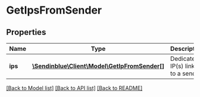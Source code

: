 # GetIpsFromSender

## Properties
Name | Type | Description | Notes
------------ | ------------- | ------------- | -------------
**ips** | [**\Sendinblue\Client\Model\GetIpFromSender[]**](GetIpFromSender.md) | Dedicated IP(s) linked to a sender | 

[[Back to Model list]](../README.md#documentation-for-models) [[Back to API list]](../README.md#documentation-for-api-endpoints) [[Back to README]](../README.md)


